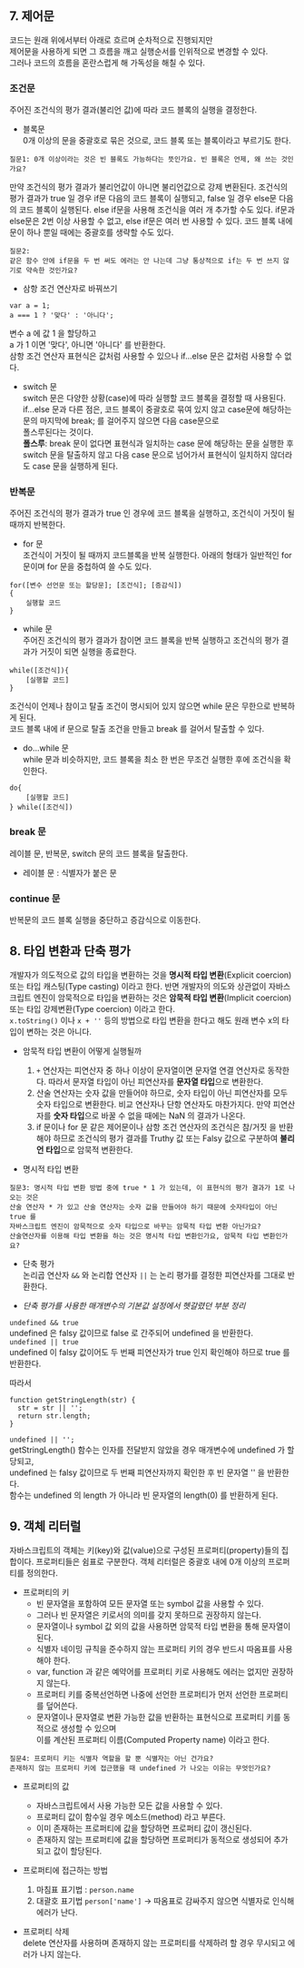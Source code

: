 

## 7. 제어문  
코드는 원래 위에서부터 아래로 흐르며 순차적으로 진행되지만  
제어문을 사용하게 되면 그 흐름을 깨고 실행순서를 인위적으로 변경할 수 있다.  
그러나 코드의 흐름을 혼란스럽게 해 가독성을 해칠 수 있다.  

### 조건문  
주어진 조건식의 평가 결과(불리언 값)에 따라 코드 블록의 실행을 결정한다.  
- 블록문  
0개 이상의 문을 중괄호로 묶은 것으로, 코드 블록 또는 블록이라고 부르기도 한다.  
```
질문1: 0개 이상이라는 것은 빈 블록도 가능하다는 뜻인가요. 빈 블록은 언제, 왜 쓰는 것인가요?  
```
만약 조건식의 평가 결과가 불리언값이 아니면 불리언값으로 강제 변환된다. 조건식의 평가 결과가 true 일 경우 if문 다음의 코드 블록이 실행되고, false 일 경우 else문 다음의 코드 블록이 실행된다. else if문을 사용해 조건식을 여러 개 추가할 수도 있다. if문과 else문은 2번 이상 사용할 수 없고, else if문은 여러 번 사용할 수 있다. 코드 블록 내에 문이 하나 뿐일 때에는 중괄호를 생략할 수도 있다.  
```
질문2:  
같은 함수 안에 if문을 두 번 써도 에러는 안 나는데 그냥 통상적으로 if는 두 번 쓰지 않기로 약속한 것인가요?  
```

- 삼항 조건 연산자로 바꿔쓰기
```
var a = 1;
a === 1 ? '맞다' : '아니다';
```
변수 a 에 값 1 을 할당하고  
a 가 1 이면 '맞다', 아니면 '아니다' 를 반환한다.  
삼항 조건 연산자 표현식은 값처럼 사용할 수 있으나 if...else 문은 값처럼 사용할 수 없다.  

- switch 문  
switch 문은 다양한 상황(case)에 따라 실행할 코드 블록을 결정할 때 사용된다.  
if...else 문과 다른 점은, 코드 블록이 중괄호로 묶여 있지 않고 case문에 해당하는 문의 마지막에 break; 를 걸어주지 않으면 다음 case문으로  
폴스루된다는 것이다.  
**폴스루**: break 문이 없다면 표현식과 일치하는 case 문에 해당하는 문을 실행한 후 switch 문을 탈출하지 않고 다음 case 문으로 넘어가서 표현식이 일치하지 않더라도 case 문을 실행하게 된다.  



### 반복문  
주어진 조건식의 평가 결과가 true 인 경우에 코드 블록을 실행하고, 조건식이 거짓이 될 때까지 반복한다.  

- for 문  
조건식이 거짓이 될 때까지 코드블록을 반복 실행한다. 아래의 형태가 일반적인 for 문이며 for 문을 중첩하여 쓸 수도 있다.  
```
for([변수 선언문 또는 할당문]; [조건식]; [증감식])
{
    실행할 코드
}
```

- while 문  
주어진 조건식의 평가 결과가 참이면 코드 블록을 반복 실행하고 조건식의 평가 결과가 거짓이 되면 실행을 종료한다.  
```
while([조건식]){
    [실행할 코드]
}
```
조건식이 언제나 참이고 탈출 조건이 명시되어 있지 않으면 while 문은 무한으로 반복하게 된다.  
코드 블록 내에 if 문으로 탈출 조건을 만들고 break 를 걸어서 탈출할 수 있다.  

- do...while 문  
while 문과 비슷하지만, 코드 블록을 최소 한 번은 무조건 실행한 후에 조건식을 확인한다.  
```
do{
    [실행할 코드]
} while([조건식])
```


### break 문  
레이블 문, 반복문, switch 문의 코드 블록을 탈출한다. 
- 레이블 문 : 식별자가 붙은 문  


### continue 문  
반복문의 코드 블록 실행을 중단하고 증감식으로 이동한다.  


## 8. 타입 변환과 단축 평가  

개발자가 의도적으로 값의 타입을 변환하는 것을 **명시적 타입 변환**(Explicit coercion) 또는 타입 캐스팅(Type casting) 이라고 한다. 반면 개발자의 의도와 상관없이 자바스크립트 엔진이 암묵적으로 타입을 변환하는 것은 **암묵적 타입 변환**(Implicit coercion) 또는 타입 강제변환(Type coercion) 이라고 한다.  
`x.toString()` 이나 `x + ''` 등의 방법으로 타입 변환을 한다고 해도 원래 변수 x의 타입이 변하는 것은 아니다.  

- 암묵적 타입 변환이 어떻게 실행될까  
    1. `+` 연산자는 피연산자 중 하나 이상이 문자열이면 문자열 연결 연산자로 동작한다. 따라서 문자열 타입이 아닌 피연산자를 **문자열 타입**으로 변환한다.  
    2. 산술 연산자는 숫자 값을 만들어야 하므로, 숫자 타입이 아닌 피연산자를 모두 숫자 타입으로 변환한다. 비교 연산자나 단항 연산자도 마찬가지다. 만약 피연산자를 **숫자 타입**으로 바꿀 수 없을 때에는 NaN 의 결과가 나온다.  
    3. if 문이나 for 문 같은 제어문이나 삼항 조건 연산자의 조건식은 참/거짓 을 반환해야 하므로 조건식의 평가 결과를 Truthy 값 또는 Falsy 값으로 구분하여 **불리언 타입**으로 암묵적 변환한다. 

- 명시적 타입 변환  
```
질문3: 명시적 타입 변환 방법 중에 true * 1 가 있는데, 이 표현식의 평가 결과가 1로 나오는 것은 
산술 연산자 * 가 있고 산술 연산자는 숫자 값을 만들어야 하기 때문에 숫자타입이 아닌 true 를 
자바스크립트 엔진이 암묵적으로 숫자 타입으로 바꾸는 암묵적 타입 변환 아닌가요?  
산술연산자를 이용해 타입 변환을 하는 것은 명시적 타입 변환인가요, 암묵적 타입 변환인가요?  
```

- 단축 평가  
논리곱 연산자 `&&` 와 논리합 연산자 `||` 는 논리 평가를 결정한 피연산자를 그대로 반환한다.  


- *단축 평가를 사용한 매개변수의 기본값 설정에서 헷갈렸던 부분 정리*  

`undefined && true`  
undefined 은 falsy 값이므로 false 로 간주되어 undefined 을 반환한다.  
`undefined || true`  
undefined 이 falsy 값이어도 두 번째 피연산자가 true 인지 확인해야 하므로 true 를 반환한다.  

따라서  
```
function getStringLength(str) {
  str = str || '';
  return str.length;
}
```
`undefined || '';`  
getStringLength() 함수는 인자를 전달받지 않았을 경우 매개변수에 undefined 가 할당되고,  
undefined 는 falsy 값이므로 두 번째 피연산자까지 확인한 후 빈 문자열 '' 을 반환한다.  
함수는 undefined 의 length 가 아니라 빈 문자열의 length(0) 를 반환하게 된다.  


## 9. 객체 리터럴  

자바스크립트의 객체는 키(key)와 값(value)으로 구성된 프로퍼티(property)들의 집합이다. 프로퍼티들은 쉼표로 구분한다. 객체 리터럴은 중괄호 내에 0개 이상의 프로퍼티를 정의한다.  

- 프로퍼티의 키  
    - 빈 문자열을 포함하여 모든 문자열 또는 symbol 값을 사용할 수 있다.  
    - 그러나 빈 문자열은 키로서의 의미를 갖지 못하므로 권장하지 않는다.  
    - 문자열이나 symbol 값 외의 값을 사용하면 암묵적 타입 변환을 통해 문자열이 된다.  
    - 식별자 네이밍 규칙을 준수하지 않는 프로퍼티 키의 경우 반드시 따옴표를 사용해야 한다.  
    - var, function 과 같은 예약어를 프로퍼티 키로 사용해도 에러는 없지만 권장하지 않는다.  
    - 프로퍼티 키를 중복선언하면 나중에 선언한 프로퍼티가 먼저 선언한 프로퍼티를 덮어쓴다.  
    - 문자열이나 문자열로 변환 가능한 값을 반환하는 표현식으로 프로퍼티 키를 동적으로 생성할 수 있으며  
        이를 계산된 프로퍼티 이름(Computed Property name) 이라고 한다.  
```
질문4: 프로퍼티 키는 식별자 역할을 할 뿐 식별자는 아닌 건가요?  
존재하지 않는 프로퍼티 키에 접근했을 때 undefined 가 나오는 이유는 무엇인가요?  
```

- 프로퍼티의 값  
    - 자바스크립트에서 사용 가능한 모든 값을 사용할 수 있다.  
    - 프로퍼티 값이 함수일 경우 메소드(method) 라고 부른다.  
    - 이미 존재하는 프로퍼티에 값을 할당하면 프로퍼티 값이 갱신된다.  
    - 존재하지 않는 프로퍼티에 값을 할당하면 프로퍼티가 동적으로 생성되어 추가되고 값이 할당된다.  

- 프로퍼티에 접근하는 방법  
    1. 마침표 표기법 : `person.name`  
    2. 대괄호 표기법  `person['name']` -> 따옴표로 감싸주지 않으면 식별자로 인식해 에러가 난다.  

- 프로퍼티 삭제  
    delete 연산자를 사용하며 존재하지 않는 프로퍼티를 삭제하려 할 경우 무시되고 에러가 나지 않는다.  
